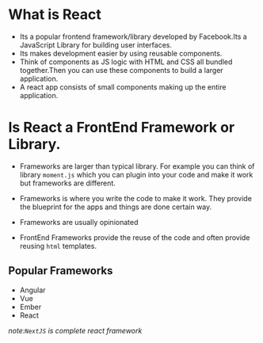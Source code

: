 # What is React
- Its a popular frontend framework/library developed by Facebook.Its a JavaScript Library for building user interfaces.
- Its makes development easier by using reusable components.
- Think of components as JS logic with HTML and CSS all bundled together.Then you can use these components to build a larger application.
- A react app consists of small components making up the entire application.

# Is React a FrontEnd Framework or Library.

- Frameworks are larger than typical library. For example you can think of library `moment.js` which you can plugin into your code and make it work but frameworks are different.

- Frameworks is where you write the code to make it work. They provide the blueprint for the apps and things are done certain way.
- Frameworks are usually opinionated
- FrontEnd Frameworks provide the reuse of the code and often provide reusing `html` templates.

## Popular Frameworks

- Angular
- Vue
- Ember
- React

_note:`NextJS` is complete react framework_
